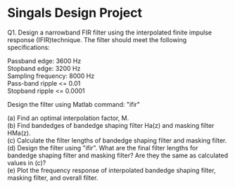 # Singals Design Project
Q1. Design a narrowband FIR filter using the interpolated finite impulse response (IFIR)technique. The filter should meet the following specifications:  

Passband edge: 3600 Hz  
Stopband edge: 3200 Hz  
Sampling frequency: 8000 Hz  
Pass-band ripple <= 0.01  
Stopband ripple <= 0.0001  

Design the filter using Matlab command: "ifir"  

(a) Find an optimal interpolation factor, M.  
(b) Find bandedges of bandedge shaping filter Ha(z) and masking filter HMa(z).  
(c) Calculate the filter lengths of bandedge shaping filter and masking filter.  
(d) Design the filter using "ifir". What are the final filter lengths for bandedge
shaping filter and masking filter? Are they the same as calculated values in (c)?  
(e) Plot the frequency response of interpolated bandedge shaping filter, masking filter, and overall filter.  

